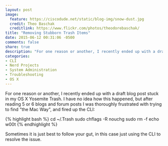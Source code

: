 ```yaml
---
layout: post
image:
  feature: https://ciscodude.net/static/blog-img/snow-dust.jpg
  credit: Theo Baschak
  creditlink: https://www.flickr.com/photos/theodorebaschak/
title: "Removing Stubborn Trash Items"
date: 2015-06-12 00:31:06 -0500
comments: false
share: true
description: "For one reason or another, I recently ended up with a draft blog post stuck in my OS X Yosemite Trash. I have no idea how this happened, but after reading 5 or 6 blogs and forum posts I was thoroughly frustrated with trying to find 'the Mac Way', and fired up the CLI:"
categories:
- CLI
- Nerd Projects
- System Administration
- Troubleshooting
- OS X
---
```

For one reason or another, I recently ended up with a draft blog post stuck in my OS X Yosemite Trash. I have no idea how this happened, but after reading 5 or 6 blogs and forum posts I was thoroughly frustrated with trying to find "the Mac Way", and fired up the CLI:

{% highlight bash %}
cd ~/.Trash
sudo chflags -R nouchg <filename>
sudo rm -f <filename>
echo w00t
{% endhighlight %}

Sometimes it is just best to follow your gut, in this case just using the CLI to resolve the issue.
